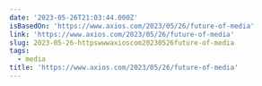 ```yaml
---
date: '2023-05-26T21:03:44.000Z'
isBasedOn: 'https://www.axios.com/2023/05/26/future-of-media'
link: 'https://www.axios.com/2023/05/26/future-of-media'
slug: 2023-05-26-httpswwwaxioscom20230526future-of-media
tags:
  - media
title: 'https://www.axios.com/2023/05/26/future-of-media'
---
```


